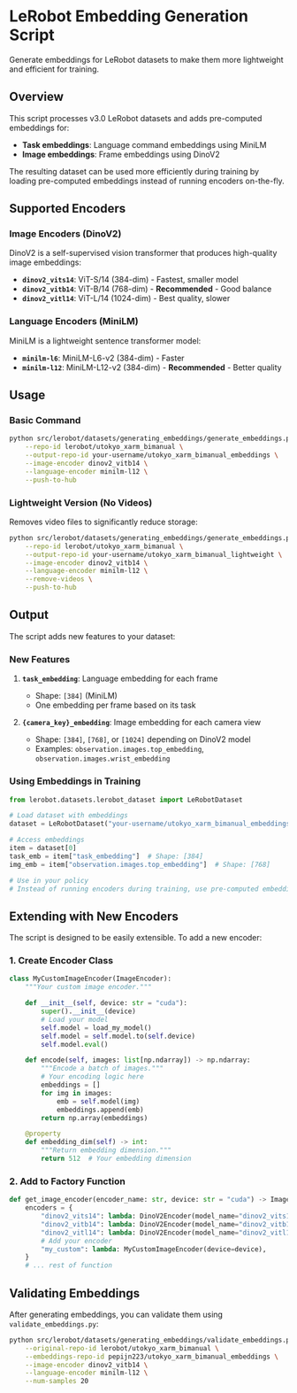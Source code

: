 # LeRobot Embedding Generation Script

Generate embeddings for LeRobot datasets to make them more lightweight and efficient for training.

## Overview

This script processes v3.0 LeRobot datasets and adds pre-computed embeddings for:

- **Task embeddings**: Language command embeddings using MiniLM
- **Image embeddings**: Frame embeddings using DinoV2

The resulting dataset can be used more efficiently during training by loading pre-computed embeddings instead of running encoders on-the-fly.

## Supported Encoders

### Image Encoders (DinoV2)

DinoV2 is a self-supervised vision transformer that produces high-quality image embeddings:

- **`dinov2_vits14`**: ViT-S/14 (384-dim) - Fastest, smaller model
- **`dinov2_vitb14`**: ViT-B/14 (768-dim) - **Recommended** - Good balance
- **`dinov2_vitl14`**: ViT-L/14 (1024-dim) - Best quality, slower

### Language Encoders (MiniLM)

MiniLM is a lightweight sentence transformer model:

- **`minilm-l6`**: MiniLM-L6-v2 (384-dim) - Faster
- **`minilm-l12`**: MiniLM-L12-v2 (384-dim) - **Recommended** - Better quality

## Usage

### Basic Command

```bash
python src/lerobot/datasets/generating_embeddings/generate_embeddings.py \
    --repo-id lerobot/utokyo_xarm_bimanual \
    --output-repo-id your-username/utokyo_xarm_bimanual_embeddings \
    --image-encoder dinov2_vitb14 \
    --language-encoder minilm-l12 \
    --push-to-hub
```

### Lightweight Version (No Videos)

Removes video files to significantly reduce storage:

```bash
python src/lerobot/datasets/generating_embeddings/generate_embeddings.py \
    --repo-id lerobot/utokyo_xarm_bimanual \
    --output-repo-id your-username/utokyo_xarm_bimanual_lightweight \
    --image-encoder dinov2_vitb14 \
    --language-encoder minilm-l12 \
    --remove-videos \
    --push-to-hub
```

## Output

The script adds new features to your dataset:

### New Features

1. **`task_embedding`**: Language embedding for each frame
   - Shape: `[384]` (MiniLM)
   - One embedding per frame based on its task

2. **`{camera_key}_embedding`**: Image embedding for each camera view
   - Shape: `[384]`, `[768]`, or `[1024]` depending on DinoV2 model
   - Examples: `observation.images.top_embedding`, `observation.images.wrist_embedding`

### Using Embeddings in Training

```python
from lerobot.datasets.lerobot_dataset import LeRobotDataset

# Load dataset with embeddings
dataset = LeRobotDataset("your-username/utokyo_xarm_bimanual_embeddings")

# Access embeddings
item = dataset[0]
task_emb = item["task_embedding"]  # Shape: [384]
img_emb = item["observation.images.top_embedding"]  # Shape: [768]

# Use in your policy
# Instead of running encoders during training, use pre-computed embeddings
```

## Extending with New Encoders

The script is designed to be easily extensible. To add a new encoder:

### 1. Create Encoder Class

```python
class MyCustomImageEncoder(ImageEncoder):
    """Your custom image encoder."""

    def __init__(self, device: str = "cuda"):
        super().__init__(device)
        # Load your model
        self.model = load_my_model()
        self.model = self.model.to(self.device)
        self.model.eval()

    def encode(self, images: list[np.ndarray]) -> np.ndarray:
        """Encode a batch of images."""
        # Your encoding logic here
        embeddings = []
        for img in images:
            emb = self.model(img)
            embeddings.append(emb)
        return np.array(embeddings)

    @property
    def embedding_dim(self) -> int:
        """Return embedding dimension."""
        return 512  # Your embedding dimension
```

### 2. Add to Factory Function

```python
def get_image_encoder(encoder_name: str, device: str = "cuda") -> ImageEncoder:
    encoders = {
        "dinov2_vits14": lambda: DinoV2Encoder(model_name="dinov2_vits14", device=device),
        "dinov2_vitb14": lambda: DinoV2Encoder(model_name="dinov2_vitb14", device=device),
        "dinov2_vitl14": lambda: DinoV2Encoder(model_name="dinov2_vitl14", device=device),
        # Add your encoder
        "my_custom": lambda: MyCustomImageEncoder(device=device),
    }
    # ... rest of function
```

## Validating Embeddings

After generating embeddings, you can validate them using `validate_embeddings.py`:

```bash
python src/lerobot/datasets/generating_embeddings/validate_embeddings.py \
    --original-repo-id lerobot/utokyo_xarm_bimanual \
    --embeddings-repo-id pepijn223/utokyo_xarm_bimanual_embeddings \
    --image-encoder dinov2_vitb14 \
    --language-encoder minilm-l12 \
    --num-samples 20
```
